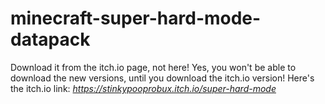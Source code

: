 # minecraft-super-hard-mode-datapack
Download it from the itch.io page, not here! Yes, you won't be able to download the new versions, until you download the itch.io version!
Here's the itch.io link:
*https://stinkypooprobux.itch.io/super-hard-mode*
